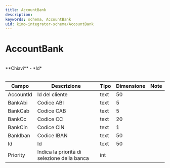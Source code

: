 ```yaml
---
title: AccountBank
description:
keywords: schema, AccountBank
uid: kimo-integrator-schema/AccountBank
---
```


# AccountBank

<br>
**Chiavi**
- *Id*
<br><br>

| Campo | Descrizione | Tipo | Dimensione | Note |
| --- | --- | --- | --- | --- |
| AccountId | Id del cliente | text | 50 |  |
| BankAbi | Codice ABI | text | 5 |  |
| BankCab | Codice CAB | text | 5 |  |
| BankCc | Codice CC | text | 20 |  |
| BankCin | Codice CIN | text | 1 |  |
| BankIban | Codice IBAN | text | 50 |  |
| Id | Id | text | 50 |  |
| Priority | Indica la priorità di selezione della banca | int |  |  |

